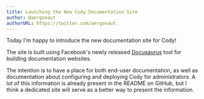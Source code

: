 ```yaml
---
title: Launching the New Cody Documentation Site
author: @aergonaut
authorURL: https://twitter.com/aergonaut
---
```


Today I'm happy to introduce the new documentation site for Cody!

The site is built using Facebook's newly released [Docusaurus](https://docusaurus.io/)
tool for building documentation websites.

The intention is to have a place for both end-user documentation, as well as
documentation about configuring and deploying Cody for administrators. A lot of
this information is already present in the README on GitHub, but I think a
dedicated site will serve as a better way to present the information.
